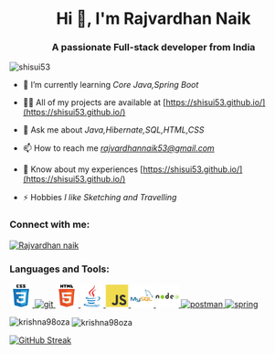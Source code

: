 <h1 align="center">Hi 👋, I'm Rajvardhan Naik</h1>
<h3 align="center">A passionate Full-stack developer from India</h3>

<p align="left"> <img src="https://komarev.com/ghpvc/?username=shisui53&label=Profile%20views&color=0e75b6&style=flat" alt="shisui53" /> </p>

- 🌱 I’m currently learning *Core Java,Spring Boot*

- 👨‍💻 All of my projects are available at [https://shisui53.github.io/](https://shisui53.github.io/)

- 💬 Ask me about *Java,Hibernate,SQL,HTML,CSS*

- 📫 How to reach me *rajvardhannaik53@gmail.com*

- 📄 Know about my experiences [https://shisui53.github.io/](https://shisui53.github.io/)

- ⚡ Hobbies *I like Sketching and Travelling*

<h3 align="left">Connect with me:</h3>
<p align="left">
<a href="https://www.linkedin.com/in/rajvardhan-naik-397903250/" target="blank"><img align="center" src="https://raw.githubusercontent.com/rahuldkjain/github-profile-readme-generator/master/src/images/icons/Social/linked-in-alt.svg" alt="Rajvardhan naik" height="30" width="40" /></a>
</p>

<h3 align="left">Languages and Tools:</h3>
<p align="left"> <a href="https://www.w3schools.com/css/" target="_blank" rel="noreferrer"> <img src="https://raw.githubusercontent.com/devicons/devicon/master/icons/css3/css3-original-wordmark.svg" alt="css3" width="40" height="40"/> </a> <a href="https://git-scm.com/" target="_blank" rel="noreferrer"> <img src="https://www.vectorlogo.zone/logos/git-scm/git-scm-icon.svg" alt="git" width="40" height="40"/> </a> <a href="https://www.w3.org/html/" target="_blank" rel="noreferrer"> <img src="https://raw.githubusercontent.com/devicons/devicon/master/icons/html5/html5-original-wordmark.svg" alt="html5" width="40" height="40"/> </a> <a href="https://www.java.com" target="_blank" rel="noreferrer"> <img src="https://raw.githubusercontent.com/devicons/devicon/master/icons/java/java-original.svg" alt="java" width="40" height="40"/> </a> <a href="https://developer.mozilla.org/en-US/docs/Web/JavaScript" target="_blank" rel="noreferrer"> <img src="https://raw.githubusercontent.com/devicons/devicon/master/icons/javascript/javascript-original.svg" alt="javascript" width="40" height="40"/> </a> <a href="https://www.mysql.com/" target="_blank" rel="noreferrer"> <img src="https://raw.githubusercontent.com/devicons/devicon/master/icons/mysql/mysql-original-wordmark.svg" alt="mysql" width="40" height="40"/> </a> <a href="https://nodejs.org" target="_blank" rel="noreferrer"> <img src="https://raw.githubusercontent.com/devicons/devicon/master/icons/nodejs/nodejs-original-wordmark.svg" alt="nodejs" width="40" height="40"/> </a> <a href="https://postman.com" target="_blank" rel="noreferrer"> <img src="https://www.vectorlogo.zone/logos/getpostman/getpostman-icon.svg" alt="postman" width="40" height="40"/> </a> <a href="https://spring.io/" target="_blank" rel="noreferrer"> <img src="https://www.vectorlogo.zone/logos/springio/springio-icon.svg" alt="spring" width="40" height="40"/> </a> </p>

<p><img align="left" src="https://github-readme-stats.vercel.app/api/top-langs?username=shisui53&show_icons=true&locale=en&layout=compact" alt="krishna98oza" /></p>

<p>&nbsp;<img align="center" src="https://github-readme-stats.vercel.app/api?username=shisui53&show_icons=true&locale=en" alt="krishna98oza" /></p>

[![GitHub Streak](https://github-readme-streak-stats.herokuapp.com?user=shisui53&theme=dark)](https://git.io/streak-stats)
